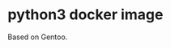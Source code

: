 # python3 docker image

<!---
SPDX-FileCopyrightText: 2024 Vladimir Rusinov <vladimir.rusinov@gmail.com>
SPDX-License-Identifier: Apache-2.0
-->

Based on Gentoo.
